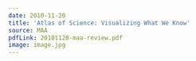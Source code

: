```yaml
---
date: 2010-11-20
title: 'Atlas of Science: Visualizing What We Know'
source: MAA
pdfLink: 20101120-maa-review.pdf
image: image.jpg
---
```

